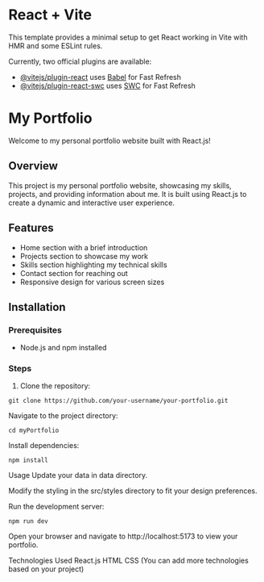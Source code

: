 
# React + Vite

This template provides a minimal setup to get React working in Vite with HMR and some ESLint rules.

Currently, two official plugins are available:

- [@vitejs/plugin-react](https://github.com/vitejs/vite-plugin-react/blob/main/packages/plugin-react/README.md) uses [Babel](https://babeljs.io/) for Fast Refresh
- [@vitejs/plugin-react-swc](https://github.com/vitejs/vite-plugin-react-swc) uses [SWC](https://swc.rs/) for Fast Refresh


# My Portfolio

Welcome to my personal portfolio website built with React.js!

## Overview

This project is my personal portfolio website, showcasing my skills, projects, and providing information about me. It is built using React.js to create a dynamic and interactive user experience.

## Features

- Home section with a brief introduction
- Projects section to showcase my work
- Skills section highlighting my technical skills
- Contact section for reaching out
- Responsive design for various screen sizes


## Installation

### Prerequisites

- Node.js and npm installed

### Steps

1. Clone the repository:

```
git clone https://github.com/your-username/your-portfolio.git
```

Navigate to the project directory:

```
cd myPortfolio
```

Install dependencies:

```
npm install
```

Usage
Update your data in data directory.

Modify the styling in the src/styles directory to fit your design preferences.

Run the development server:

```
npm run dev
```
Open your browser and navigate to http://localhost:5173 to view your portfolio.

Technologies Used
React.js
HTML
CSS
(You can add more technologies based on your project)
